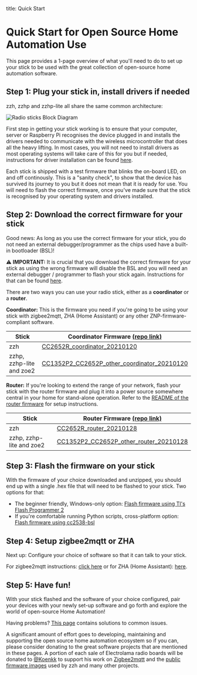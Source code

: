 title: Quick Start

# Quick Start for Open Source Home Automation Use

This page provides a 1-page overview of what you'll need to do to set up your stick to be used with the great collection of open-source home automation software.


## Step 1: Plug your stick in, install drivers if needed

zzh, zzhp and zzhp-lite all share the same common architecture:

![Radio sticks Block Diagram](/_assets/radio-sticks-block.png)

First step in getting your stick working is to ensure that your computer, server or Raspberry Pi recognises the device plugged in and installs the drivers needed to communicate with the wireless microcontroller that does all the heavy lifting. In most cases, you will not need to install drivers as most operating systems will take care of this for you but if needed, instructions for driver installation can be found [here](/radio-docs/drivers/).

Each stick is shipped with a test firmware that blinks the on-board LED, on and off continously. This is a "sanity check", to show that the device has survived its journey to you but it does not mean that it is ready for use. You will need to flash the correct firmware, once you've made sure that the stick is recognised by your operating system and drivers installed.


## Step 2: Download the correct firmware for your stick

Good news: As long as you use the correct firmware for your stick, you do not need an external debugger/programmer as the chips used have a built-in bootloader (BSL)! 

<p class="warn">⚠️ <b>IMPORTANT:</b> It is crucial that you download the correct firmware for your stick as using the wrong firmware will disable the BSL and you will need an external debugger / programmer to flash your stick again. Instructions for that can be found <a href="/radio-docs/advanced/flash-jtag/">here</a>.</p>

There are two ways you can use your radio stick, either as a **coordinator** or a **router**.

**Coordinator:** This is the firmware you need if you're going to be using your stick with zigbee2mqtt, ZHA (Home Assistant) or any other ZNP-firmware-compliant software.

| Stick | Coordinator Firmware [(repo link)](https://github.com/Koenkk/Z-Stack-firmware/tree/master/coordinator/Z-Stack_3.x.0/bin)                          |
|-----------|-------------------------------------|
| zzh       | [CC2652R_coordinator_20210120](https://github.com/Koenkk/Z-Stack-firmware/raw/master/coordinator/Z-Stack_3.x.0/bin/CC2652R_coordinator_20210120.zip) |
| zzhp, zzhp-lite and zoe2 | [CC1352P2_CC2652P_other_coordinator_20210120](https://github.com/Koenkk/Z-Stack-firmware/raw/master/coordinator/Z-Stack_3.x.0/bin/CC1352P2_CC2652P_other_coordinator_20210120.zip) |

**Router:** If you're looking to extend the range of your network, flash your stick with the router firmware and plug it into a power source somewhere central in your home for stand-alone operation. Refer to the [README of the router firmware](https://github.com/Koenkk/Z-Stack-firmware/blob/master/router/Z-Stack_3.x.0/bin/README.md) for setup instructions.

| Stick | Router Firmware [(repo link)](https://github.com/Koenkk/Z-Stack-firmware/tree/master/router/Z-Stack_3.x.0/bin) |
|-----------|-------------------------------------|
| zzh       | [CC2652R_router_20210128](https://github.com/Koenkk/Z-Stack-firmware/raw/master/router/Z-Stack_3.x.0/bin/CC2652R_router_20210128.zip)                |
| zzhp, zzhp-lite and zoe2 | [CC1352P2_CC2652P_other_router_20210128](https://github.com/Koenkk/Z-Stack-firmware/raw/master/router/Z-Stack_3.x.0/bin/CC1352P2_CC2652P_other_router_20210128.zip) |


## Step 3: Flash the firmware on your stick

With the firmware of your choice downloaded and unzipped, you should end up with a single .hex file that will need to be flashed to your stick. Two options for that:

  - The beginner friendly, Windows-only option: [Flash firmware using TI's Flash Programmer 2](/radio-docs/flash-ti-flash-prog/)
  - If you're comfortable running Python scripts, cross-platform option: [Flash firmware using cc2538-bsl](/radio-docs/flash-cc-bsl/)


## Step 4: Setup zigbee2mqtt or ZHA

Next up: Configure your choice of software so that it can talk to your stick.

For zigbee2mqtt instructions: [click here](/radio-docs/zigbee2mqtt/) or for ZHA (Home Assistant): [here](/radio-docs/zha-home-assistant/).


## Step 5: Have fun!

With your stick flashed and the software of your choice configured, pair your devices with your newly set-up software and go forth and explore the world of open-source Home Automation!

Having problems? [This page](/radio-docs/troubleshooting/) contains solutions to common issues.

A significant amount of effort goes to developing, maintaining and supporting the open source home automation ecosystem so if you can, please consider donating to the great software projects that are mentioned in these pages. A portion of each sale of Electrolama radio boards will be donated to [@Koenkk](https://github.com/Koenkk/) to support his work on [Zigbee2mqtt](https://github.com/Koenkk/zigbee2mqtt) and the [public firmware images](https://github.com/Koenkk/Z-Stack-firmware) used by zzh and many other projects.
